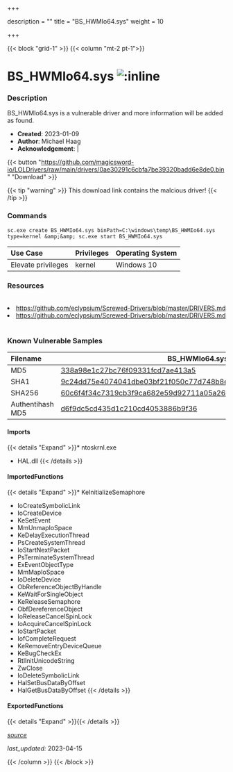 +++

description = ""
title = "BS_HWMIo64.sys"
weight = 10

+++


{{< block "grid-1" >}}
{{< column "mt-2 pt-1">}}


# BS_HWMIo64.sys ![:inline](/images/twitter_verified.png) 


### Description

BS_HWMIo64.sys is a vulnerable driver and more information will be added as found.

- **Created**: 2023-01-09
- **Author**: Michael Haag
- **Acknowledgement**:  | [](https://twitter.com/)


{{< button "https://github.com/magicsword-io/LOLDrivers/raw/main/drivers/0ae30291c6cbfa7be39320badd6e8de0.bin" "Download" >}}

{{< tip "warning" >}}
This download link contains the malcious driver!
{{< /tip >}}

### Commands

```
sc.exe create BS_HWMIo64.sys binPath=C:\windows\temp\BS_HWMIo64.sys type=kernel &amp;&amp; sc.exe start BS_HWMIo64.sys
```

| Use Case | Privileges | Operating System | 
|:---- | ---- | ---- |
| Elevate privileges | kernel | Windows 10 |

### Resources
<br>
<li><a href=" https://github.com/eclypsium/Screwed-Drivers/blob/master/DRIVERS.md"> https://github.com/eclypsium/Screwed-Drivers/blob/master/DRIVERS.md</a></li>
<li><a href="https://github.com/eclypsium/Screwed-Drivers/blob/master/DRIVERS.md">https://github.com/eclypsium/Screwed-Drivers/blob/master/DRIVERS.md</a></li>
<br>

### Known Vulnerable Samples

| Filename | BS_HWMIo64.sys |
|:---- | ---- | 
| MD5 | <a href="https://www.virustotal.com/gui/file/338a98e1c27bc76f09331fcd7ae413a5">338a98e1c27bc76f09331fcd7ae413a5</a> |
| SHA1 | <a href="https://www.virustotal.com/gui/file/9c24dd75e4074041dbe03bf21f050c77d748b8e9">9c24dd75e4074041dbe03bf21f050c77d748b8e9</a> |
| SHA256 | <a href="https://www.virustotal.com/gui/file/60c6f4f34c7319cb3f9ca682e59d92711a05a2688badbae4891b1303cd384813">60c6f4f34c7319cb3f9ca682e59d92711a05a2688badbae4891b1303cd384813</a> |
| Authentihash MD5 | <a href="https://www.virustotal.com/gui/search/authentihash%d6f9dc5cd435d1c210cd4053886b9f36">d6f9dc5cd435d1c210cd4053886b9f36</a> || Authentihash SHA1 | <a href="https://www.virustotal.com/gui/search/authentihash%3281135748c9c7a9ddace55c648c720af810475f">3281135748c9c7a9ddace55c648c720af810475f</a> || Authentihash SHA256 | <a href="https://www.virustotal.com/gui/search/authentihash%3de51a3102db7297d96b4de5b60aca5f3a07e8577bbbed7f755f1de9a9c38e75">3de51a3102db7297d96b4de5b60aca5f3a07e8577bbbed7f755f1de9a9c38e75</a> || Signature | BIOSTAR MICROTECH INT&#39;L CORP, VeriSign Class 3 Code Signing 2010 CA, VeriSign   |
#### Imports
{{< details "Expand" >}}* ntoskrnl.exe
* HAL.dll
{{< /details >}}
#### ImportedFunctions
{{< details "Expand" >}}* KeInitializeSemaphore
* IoCreateSymbolicLink
* IoCreateDevice
* KeSetEvent
* MmUnmapIoSpace
* KeDelayExecutionThread
* PsCreateSystemThread
* IoStartNextPacket
* PsTerminateSystemThread
* ExEventObjectType
* MmMapIoSpace
* IoDeleteDevice
* ObReferenceObjectByHandle
* KeWaitForSingleObject
* KeReleaseSemaphore
* ObfDereferenceObject
* IoReleaseCancelSpinLock
* IoAcquireCancelSpinLock
* IoStartPacket
* IofCompleteRequest
* KeRemoveEntryDeviceQueue
* KeBugCheckEx
* RtlInitUnicodeString
* ZwClose
* IoDeleteSymbolicLink
* HalSetBusDataByOffset
* HalGetBusDataByOffset
{{< /details >}}
#### ExportedFunctions
{{< details "Expand" >}}{{< /details >}}



[*source*](https://github.com/magicsword-io/LOLDrivers/tree/main/yaml/bs_hwmio64.yaml)

*last_updated:* 2023-04-15








{{< /column >}}
{{< /block >}}
